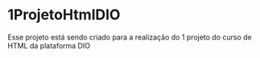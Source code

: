 # 1ProjetoHtmlDIO
Esse projeto está sendo criado para a realização do 1 projeto do curso de HTML da plataforma DIO 
